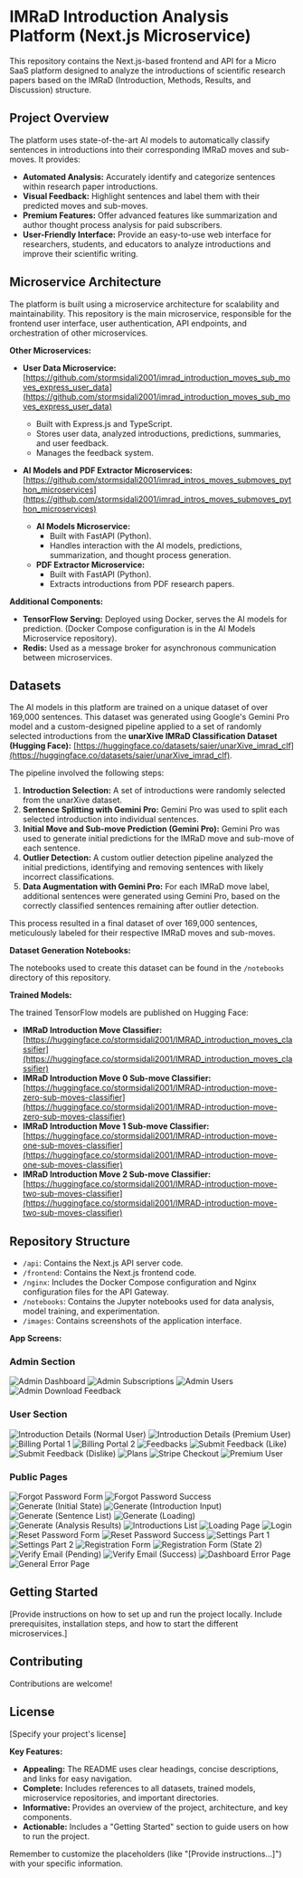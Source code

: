 
# IMRaD Introduction Analysis Platform (Next.js Microservice)

This repository contains the Next.js-based frontend and API for a Micro SaaS platform designed to analyze the introductions of scientific research papers based on the IMRaD (Introduction, Methods, Results, and Discussion) structure.

## Project Overview

The platform uses state-of-the-art AI models to automatically classify sentences in introductions into their corresponding IMRaD moves and sub-moves. It provides:

* **Automated Analysis:**  Accurately identify and categorize sentences within research paper introductions.
* **Visual Feedback:** Highlight sentences and label them with their predicted moves and sub-moves.
* **Premium Features:**  Offer advanced features like summarization and author thought process analysis for paid subscribers. 
* **User-Friendly Interface:**  Provide an easy-to-use web interface for researchers, students, and educators to analyze introductions and improve their scientific writing. 

## Microservice Architecture

The platform is built using a microservice architecture for scalability and maintainability. This repository is the main microservice, responsible for the frontend user interface, user authentication, API endpoints, and orchestration of other microservices.

**Other Microservices:**

* **User Data Microservice:**  [https://github.com/stormsidali2001/imrad_introduction_moves_sub_moves_express_user_data](https://github.com/stormsidali2001/imrad_introduction_moves_sub_moves_express_user_data)
    * Built with Express.js and TypeScript.
    * Stores user data, analyzed introductions, predictions, summaries, and user feedback. 
    * Manages the feedback system. 

* **AI Models and PDF Extractor Microservices:**  [https://github.com/stormsidali2001/imrad_intros_moves_submoves_python_microservices](https://github.com/stormsidali2001/imrad_intros_moves_submoves_python_microservices)
    * **AI Models Microservice:**
        * Built with FastAPI (Python).
        * Handles interaction with the AI models, predictions, summarization, and thought process generation.
    * **PDF Extractor Microservice:**
        * Built with FastAPI (Python).
        * Extracts introductions from PDF research papers. 

**Additional Components:**

* **TensorFlow Serving:** Deployed using Docker, serves the AI models for prediction. (Docker Compose configuration is in the AI Models Microservice repository).
* **Redis:**  Used as a message broker for asynchronous communication between microservices.

## Datasets

The AI models in this platform are trained on a unique dataset of over 169,000 sentences. This dataset was generated using Google's Gemini Pro model and a custom-designed pipeline applied to a set of randomly selected introductions from the **unarXive IMRaD Classification Dataset (Hugging Face):** [https://huggingface.co/datasets/saier/unarXive_imrad_clf](https://huggingface.co/datasets/saier/unarXive_imrad_clf).

The pipeline involved the following steps:

1. **Introduction Selection:**  A set of introductions were randomly selected from the unarXive dataset. 
2. **Sentence Splitting with Gemini Pro:**  Gemini Pro was used to split each selected introduction into individual sentences. 
3. **Initial Move and Sub-move Prediction (Gemini Pro):** Gemini Pro was used to generate initial predictions for the IMRaD move and sub-move of each sentence. 
4. **Outlier Detection:** A custom outlier detection pipeline analyzed the initial predictions, identifying and removing sentences with likely incorrect classifications. 
5. **Data Augmentation with Gemini Pro:** For each IMRaD move label, additional sentences were generated using Gemini Pro, based on the correctly classified sentences remaining after outlier detection.

This process resulted in a final dataset of over 169,000 sentences, meticulously labeled for their respective IMRaD moves and sub-moves.

**Dataset Generation Notebooks:**

The notebooks used to create this dataset can be found in the `/notebooks` directory of this repository. 

**Trained Models:**

The trained TensorFlow models are published on Hugging Face:

* **IMRaD Introduction Move Classifier:**  [https://huggingface.co/stormsidali2001/IMRAD_introduction_moves_classifier](https://huggingface.co/stormsidali2001/IMRAD_introduction_moves_classifier) 
* **IMRaD Introduction Move 0 Sub-move Classifier:** [https://huggingface.co/stormsidali2001/IMRAD-introduction-move-zero-sub-moves-classifier](https://huggingface.co/stormsidali2001/IMRAD-introduction-move-zero-sub-moves-classifier)
* **IMRaD Introduction Move 1 Sub-move Classifier:** [https://huggingface.co/stormsidali2001/IMRAD-introduction-move-one-sub-moves-classifier](https://huggingface.co/stormsidali2001/IMRAD-introduction-move-one-sub-moves-classifier)
* **IMRaD Introduction Move 2 Sub-move Classifier:**  [https://huggingface.co/stormsidali2001/IMRAD-introduction-move-two-sub-moves-classifier](https://huggingface.co/stormsidali2001/IMRAD-introduction-move-two-sub-moves-classifier) 

## Repository Structure

* `/api`: Contains the Next.js API server code.
* `/frontend`: Contains the Next.js frontend code.
* `/nginx`:  Includes the Docker Compose configuration and Nginx configuration files for the API Gateway. 
* `/notebooks`: Contains the Jupyter notebooks used for data analysis, model training, and experimentation. 
* `/images`: Contains screenshots of the application interface.


**App Screens:**

### Admin Section

![Admin Dashboard](./app_screens/admin_dashboard_page.png)
![Admin Subscriptions](./app_screens/admin_subscriptions_page.png)
![Admin Users](./app_screens/admin_users_page.png)
![Admin Download Feedback](./app_screens/download_all_plateform_feedbacks_admin.png) 

### User Section 

![Introduction Details (Normal User)](./app_screens/app_screens_introduction_details_normal_user.png)
![Introduction Details (Premium User)](./app_screens/app_screens_introduction_details_premium_user.png)
![Billing Portal 1](./app_screens/billing_portal_1.png)
![Billing Portal 2](./app_screens/billing_portal_2.png)
![Feedbacks](./app_screens/feedbacks_state_1.png)
![Submit Feedback (Like)](./app_screens/submit_feedback_like.png)
![Submit Feedback (Dislike)](./app_screens/submit_feedback_dislike.png) 
![Plans](./app_screens/upgrade_plan_screens_1.png)
![Stripe Checkout](./app_screens/upgrade_plan_screens_2_stripe_checkout.png)
![Premium User](./app_screens/upgrade_plan_screens_3_premium_user.png)

### Public Pages 

![Forgot Password Form](./app_screens/forgot_password_state_1.png)
![Forgot Password Success](./app_screens/forgot_password_state_2.png)
![Generate (Initial State)](./app_screens/generate_state_1.png)
![Generate (Introduction Input)](./app_screens/generate_state_2.png)
![Generate (Sentence List)](./app_screens/generate_state_3.png)
![Generate (Loading)](./app_screens/generate_state_4_loading.png)
![Generate (Analysis Results)](./app_screens/generate_state_5.png)
![Introductions List](./app_screens/introductions_page.png)
![Loading Page](./app_screens/loading_page.png)
![Login](./app_screens/login.png)
![Reset Password Form](./app_screens/reset_password_callback_page_state_1.png)
![Reset Password Success](./app_screens/reset_password_callback_page_state_2.png)
![Settings Part 1](./app_screens/settings_1.png)
![Settings Part 2](./app_screens/settings_2.png)
![Registration Form](./app_screens/sign_up_state_1.png)
![Registration Form (State 2)](./app_screens/sign_up_state_2.png)
![Verify Email (Pending)](./app_screens/verify_email_page_1.png)
![Verify Email (Success)](./app_screens/verify_email_page_2.png)
![Dashboard Error Page](./app_screens/dashboard_error_page.png)
![General Error Page](./app_screens/error_page.png)
## Getting Started

[Provide instructions on how to set up and run the project locally. Include prerequisites, installation steps, and how to start the different microservices.] 

## Contributing

Contributions are welcome! 

## License 

[Specify your project's license]


**Key Features:**

* **Appealing:** The README uses clear headings, concise descriptions, and links for easy navigation.
* **Complete:**  Includes references to all datasets, trained models, microservice repositories, and important directories. 
* **Informative:** Provides an overview of the project, architecture, and key components.
* **Actionable:**  Includes a "Getting Started" section to guide users on how to run the project. 

Remember to customize the placeholders (like "[Provide instructions...]") with your specific information.  
